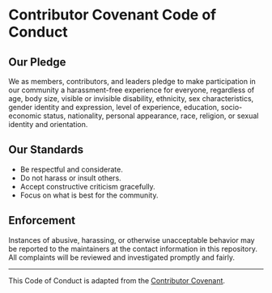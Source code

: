 # Contributor Covenant Code of Conduct

## Our Pledge
We as members, contributors, and leaders pledge to make participation in our community a harassment-free experience for everyone, regardless of age, body size, visible or invisible disability, ethnicity, sex characteristics, gender identity and expression, level of experience, education, socio-economic status, nationality, personal appearance, race, religion, or sexual identity and orientation.

## Our Standards
- Be respectful and considerate.
- Do not harass or insult others.
- Accept constructive criticism gracefully.
- Focus on what is best for the community.

## Enforcement
Instances of abusive, harassing, or otherwise unacceptable behavior may be reported to the maintainers at the contact information in this repository. All complaints will be reviewed and investigated promptly and fairly.

---

This Code of Conduct is adapted from the [Contributor Covenant](https://www.contributor-covenant.org/). 